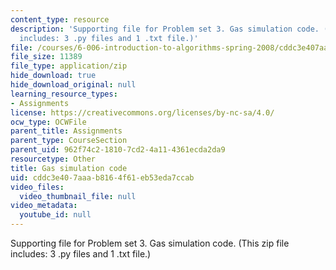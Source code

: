 ```yaml
---
content_type: resource
description: 'Supporting file for Problem set 3. Gas simulation code. (This zip file
  includes: 3 .py files and 1 .txt file.)'
file: /courses/6-006-introduction-to-algorithms-spring-2008/cddc3e407aaab8164f61eb53eda7ccab_ps3_gas.zip
file_size: 11389
file_type: application/zip
hide_download: true
hide_download_original: null
learning_resource_types:
- Assignments
license: https://creativecommons.org/licenses/by-nc-sa/4.0/
ocw_type: OCWFile
parent_title: Assignments
parent_type: CourseSection
parent_uid: 962f74c2-1810-7cd2-4a11-4361ecda2da9
resourcetype: Other
title: Gas simulation code
uid: cddc3e40-7aaa-b816-4f61-eb53eda7ccab
video_files:
  video_thumbnail_file: null
video_metadata:
  youtube_id: null
---
```

Supporting file for Problem set 3. Gas simulation code. (This zip file includes: 3 .py files and 1 .txt file.)